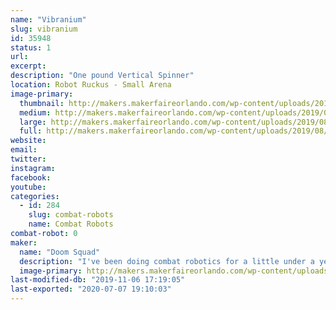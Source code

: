 ```yaml
---
name: "Vibranium"
slug: vibranium
id: 35948
status: 1
url: 
excerpt:
description: "One pound Vertical Spinner"
location: Robot Ruckus - Small Arena
image-primary:
  thumbnail: http://makers.makerfaireorlando.com/wp-content/uploads/2019/08/vibranium-purple-square-1-150x150.jpg
  medium: http://makers.makerfaireorlando.com/wp-content/uploads/2019/08/vibranium-purple-square-1-300x225.jpg
  large: http://makers.makerfaireorlando.com/wp-content/uploads/2019/08/vibranium-purple-square-1-1024x768.jpg
  full: http://makers.makerfaireorlando.com/wp-content/uploads/2019/08/vibranium-purple-square-1.jpg
website: 
email: 
twitter: 
instagram: 
facebook: 
youtube: 
categories:
  - id: 284
    slug: combat-robots
    name: Combat Robots
combat-robot: 0
maker:
  name: "Doom Squad"
  description: "I've been doing combat robotics for a little under a year. I was lucky enough to build my Fingertech Viper kit at Maker MIA (https://www.facebook.com/makemiamakerspace/) with Team Witch doctor. As of writing this I have taken part in 3 different competitions and took second twice and third once. I enjoy watching combat robotics on TV and enjoy it."
  image-primary: http://makers.makerfaireorlando.com/wp-content/uploads/2019/08/vibranium-purple-square-1024x768.jpg
last-modified-db: "2019-11-06 17:19:05"
last-exported: "2020-07-07 19:10:03"
---
```

